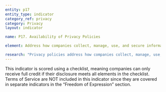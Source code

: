 ```yaml
---
entity: p17
entity_type: indicator
category_ref: privacy
category: Privacy
layout: indicator

name: P17. Availability of Privacy Policies

element: Address how companies collect, manage, use, and secure information about users as well as information provided by users. We expect companies to provide these policies freely and to make an effort to help users understand what they mean.

research: "Privacy policies address how companies collect, manage, use, and secure information about users as well as information provided by users. Privacy policies address how companies collect, manage, use, and secure information about users as well as information provided by users. We expect companies to provide these policies freely and to make an effort to help users understand what they mean."
---
```


This indicator is scored using a checklist, meaning companies can only receive full credit if their disclosure meets all elements in the checklist. Terms of Service are NOT included in this indicator since they are covered in separate indicators in the “Freedom of Expression” section.